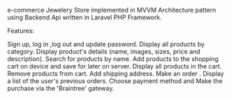e-commerce Jewelery Store implemented in MVVM Architecture pattern using Backend Api written in 
Laravel PHP Framework.

Features:

Sign up, log in ,log out and update password.
Display all products by category.
Display product's details (name, images, sizes, price and description).
Search for products by name.
Add products to the shopping cart on device and save for later on server.
Display all products in the cart.
Remove products from cart. 
Add shipping address.
Make an order .
Display a list of the user's previous orders.
Choose payment method and Make the purchase via the 'Braintree' gateway.
 
